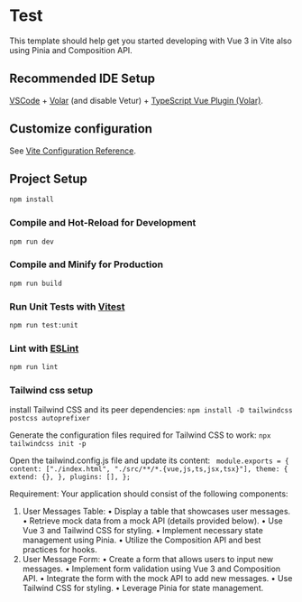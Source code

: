 # Test

This template should help get you started developing with Vue 3 in Vite also using Pinia and Composition API.

## Recommended IDE Setup

[VSCode](https://code.visualstudio.com/) + [Volar](https://marketplace.visualstudio.com/items?itemName=Vue.volar) (and disable Vetur) + [TypeScript Vue Plugin (Volar)](https://marketplace.visualstudio.com/items?itemName=Vue.vscode-typescript-vue-plugin).

## Customize configuration

See [Vite Configuration Reference](https://vitejs.dev/config/).

## Project Setup

```sh
npm install
```

### Compile and Hot-Reload for Development

```sh
npm run dev
```

### Compile and Minify for Production

```sh
npm run build
```

### Run Unit Tests with [Vitest](https://vitest.dev/)

```sh
npm run test:unit
```

### Lint with [ESLint](https://eslint.org/)

```sh
npm run lint
```
### Tailwind css setup 
install Tailwind CSS and its peer dependencies:
`npm install -D tailwindcss postcss autoprefixer`

Generate the configuration files required for Tailwind CSS to work:
`npx tailwindcss init -p`

Open the tailwind.config.js file and update its content:
` module.exports = {
  content: ["./index.html", "./src/**/*.{vue,js,ts,jsx,tsx}"],
  theme: {
    extend: {},
  },
  plugins: [],
};`

Requirement:
Your application should consist of the following components:
1. User Messages Table:
• Display a table that showcases user messages.
• Retrieve mock data from a mock API (details provided below).
• Use Vue 3 and Tailwind CSS for styling.
• Implement necessary state management using Pinia.
• Utilize the Composition API and best practices for hooks.
2. User Message Form:
• Create a form that allows users to input new messages.
• Implement form validation using Vue 3 and Composition API.
• Integrate the form with the mock API to add new messages.
• Use Tailwind CSS for styling.
• Leverage Pinia for state management.
